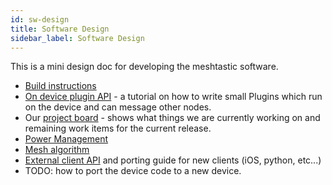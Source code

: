 ```yaml
---
id: sw-design
title: Software Design
sidebar_label: Software Design
---
```


This is a mini design doc for developing the meshtastic software.

- [Build instructions](build-instructions.md)
- [On device plugin API](/doc/developers/device/plugin-api.md) - a tutorial on how to write small Plugins which run on the device and can message other nodes.
- Our [project board](https://github.com/orgs/meshtastic/projects/1) - shows what things we are currently working on and remaining work items for the current release.
- [Power Management](power.md)
- [Mesh algorithm](/doc/developers/device/mesh-alg.md)
- [External client API](/doc/developers/device/device-api.md) and porting guide for new clients (iOS, python, etc...)
- TODO: how to port the device code to a new device.
